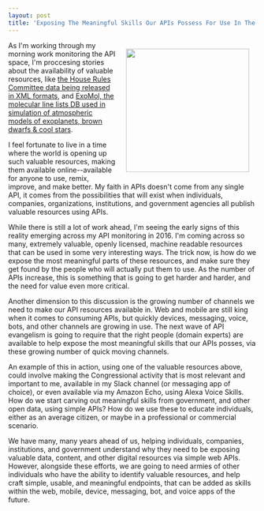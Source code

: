 ```yaml
---
layout: post
title: 'Exposing The Meaningful Skills Our APIs Possess For Use In The Next Gen Messaging And Voice Apps'
---
```

<p><img style="padding: 15px;" src="https://s3.amazonaws.com/kinlane-productions/bw-icons/bw-noise-wave.png" alt="" width="250" align="right" /></p>
<p>As I'm working through my morning work monitoring the API space, I'm proccesing stories about the availability of valuable resources, like <a href="http://sunlightfoundation.com/blog/2016/03/23/house-rules-committee-to-release-data-in-xml-format/">the&nbsp;House Rules Committee data being released in XML formats</a>, and&nbsp;<a href="http://www.exomol.com">ExoMol, the molecular line lists DB used in simulation of atmospheric models of exoplanets, brown dwarfs &amp; cool stars</a>.&nbsp;</p>
<p>I feel fortunate to live in a time where the world is opening up such valuable resources, making them available online--available for anyone to use, remix, improve, and make better. My faith in APIs doesn't come from any single API, it comes from the possibilities that will exist when individuals, companies, organizations, institutions, and government agencies all publish valuable resources using APIs.</p>
<p>While there is still a lot of work ahead, I'm seeing the early signs of this reality emerging across my API monitoring in 2016. I'm coming across so many, extremely valuable, openly licensed, machine readable resources that can be used in some very interesting ways. The trick now, is how do we expose the most meaningful parts of these resources, and make sure they get found by the people who will actually put them to use. As the number of APIs increase, this is something that is going to get harder and harder, and the need for value even more critical.</p>
<p>Another dimension to this discussion is the growing number of channels we need to make our API resources available in. Web and mobile are still king when it comes to consuming APIs, but quickly devices, messaging, voice, bots, and other channels are growing in use. The next wave of API evangelism is going to require that the right people (domain experts) are available to help expose the most meaningful skills that our APIs posses, via these growing number of quick moving channels.</p>
<p>An example of this in action, using one of the valuable resources above, could involve making the Congressional activity that is most relevant and important to me, available in my Slack channel (or messaging app of choice), or even available via my Amazon Echo, using Alexa Voice Skills. How do we start carving out meaningful skills from government, and other open data, using simple APIs? How do we use these to educate individuals, either as an average citizen, or maybe in a professional or commercial scenario.</p>
<p>We have many, many years ahead of us, helping individuals, companies, institutions, and government understand why they need to be exposing valuable data, content, and other digital resources via simple web APIs. However, alongside these efforts, we are going to need armies of other individuals who have the ability to identify valuable resources, and help craft simple, usable, and meaningful endpoints, that can be added as skills within the web, mobile, device, messaging, bot, and voice apps of the future.</p>